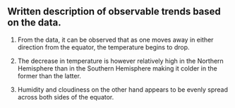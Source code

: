 ## Written description of observable trends based on the data.

1. From the data, it can be observed that as one moves away in either direction from the equator, the temperature begins to drop. 

2. The decrease in temperature is however relatively high in the Northern Hemisphere than in the Southern Hemisphere making it colder in the former than the latter. 

3. Humidity and cloudiness on the other hand appears to be evenly spread across both sides of the equator. 
